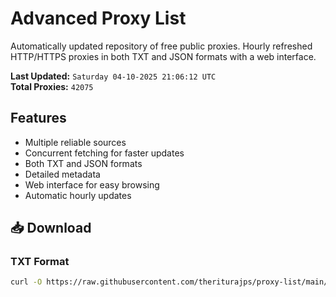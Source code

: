 # Advanced Proxy List

Automatically updated repository of free public proxies. Hourly refreshed HTTP/HTTPS proxies in both TXT and JSON formats with a web interface.

**Last Updated:** `Saturday 04-10-2025 21:06:12 UTC`  
**Total Proxies:** `42075`

## Features
- Multiple reliable sources
- Concurrent fetching for faster updates
- Both TXT and JSON formats
- Detailed metadata
- Web interface for easy browsing
- Automatic hourly updates

## 📥 Download

### TXT Format
```bash
curl -O https://raw.githubusercontent.com/theriturajps/proxy-list/main/proxies.txt